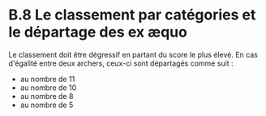 # B.8 Le classement par catégories et le départage des ex æquo

Le classement doit être dégressif en partant du score le plus élevé.
En cas d'égalité entre deux archers, ceux-ci sont départagés comme suit :

- au nombre de 11
- au nombre de 10
- au nombre de 8
- au nombre de 5
